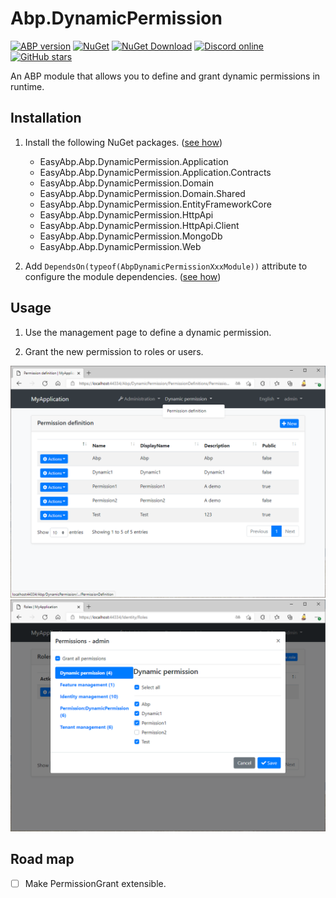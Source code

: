 # Abp.DynamicPermission

[![ABP version](https://img.shields.io/badge/dynamic/xml?style=flat-square&color=yellow&label=abp&query=%2F%2FProject%2FPropertyGroup%2FAbpVersion&url=https%3A%2F%2Fraw.githubusercontent.com%2FEasyAbp%2FAbp.DynamicPermission%2Fmaster%2FDirectory.Build.props)](https://abp.io)
[![NuGet](https://img.shields.io/nuget/v/EasyAbp.Abp.DynamicPermission.Domain.Shared.svg?style=flat-square)](https://www.nuget.org/packages/EasyAbp.Abp.DynamicPermission.Domain.Shared)
[![NuGet Download](https://img.shields.io/nuget/dt/EasyAbp.Abp.DynamicPermission.Domain.Shared.svg?style=flat-square)](https://www.nuget.org/packages/EasyAbp.Abp.DynamicPermission.Domain.Shared)
[![Discord online](https://badgen.net/discord/online-members/xyg8TrRa27?label=Discord)](https://discord.gg/xyg8TrRa27)
[![GitHub stars](https://img.shields.io/github/stars/EasyAbp/Abp.DynamicPermission?style=social)](https://www.github.com/EasyAbp/Abp.DynamicPermission)

An ABP module that allows you to define and grant dynamic permissions in runtime.

## Installation

1. Install the following NuGet packages. ([see how](https://github.com/EasyAbp/EasyAbpGuide/blob/master/docs/How-To.md#add-nuget-packages))

    * EasyAbp.Abp.DynamicPermission.Application
    * EasyAbp.Abp.DynamicPermission.Application.Contracts
    * EasyAbp.Abp.DynamicPermission.Domain
    * EasyAbp.Abp.DynamicPermission.Domain.Shared
    * EasyAbp.Abp.DynamicPermission.EntityFrameworkCore
    * EasyAbp.Abp.DynamicPermission.HttpApi
    * EasyAbp.Abp.DynamicPermission.HttpApi.Client
    * EasyAbp.Abp.DynamicPermission.MongoDb
    * EasyAbp.Abp.DynamicPermission.Web

1. Add `DependsOn(typeof(AbpDynamicPermissionXxxModule))` attribute to configure the module dependencies. ([see how](https://github.com/EasyAbp/EasyAbpGuide/blob/master/docs/How-To.md#add-module-dependencies))

## Usage

1. Use the management page to define a dynamic permission.

2. Grant the new permission to roles or users.

![DynamicPermissionDefinitions](/modules/Abp.DynamicPermission/images/DynamicPermissionDefinitions.png)
![EditRolePermissions](/modules/Abp.DynamicPermission/images/EditRolePermissions.png)

## Road map

- [ ] Make PermissionGrant extensible.
